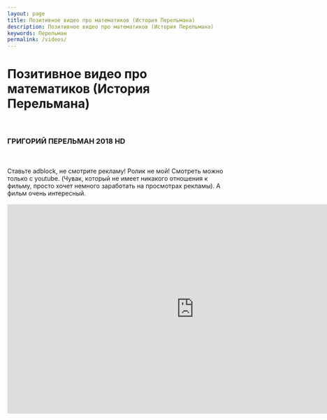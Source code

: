 ```yaml
---
layout: page
title: Позитивное видео про математиков (История Перельмана)
description: Позитивное видео про математиков (История Перельмана)
keywords: Перельман
permalink: /videos/
---
```


# Позитивное видео про математиков (История Перельмана)

<br/>

### ГРИГОРИЙ ПЕРЕЛЬМАН 2018 HD

<br/>
<br/> Ставьте adblock, не смотрите рекламу! Ролик не мой! Смотреть можно только с youtube. (Чувак, который не имеет никакого отношения к фильму, просто хочет немного заработать на просмотрах рекламы). А фильм очень интересный. 
<br/>
<br/>

<div align="center">
    <iframe width="853" height="480" src="https://www.youtube.com/embed/-56qGNDh6_k" frameborder="0" allow="autoplay; encrypted-media"
        allowfullscreen></iframe>
</div>
